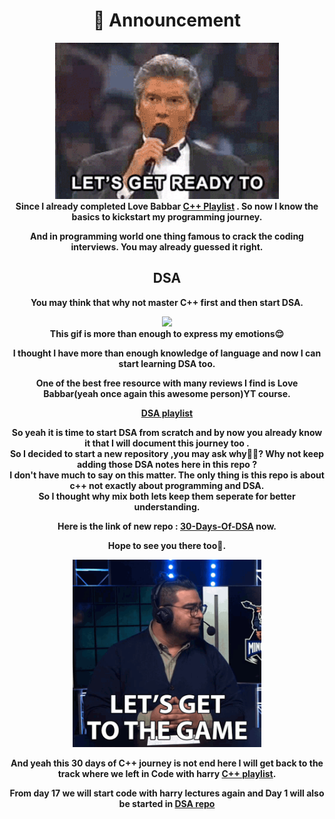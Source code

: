 <h1 align="center">📢 Announcement</h1>

<div align="center">
<img alt="Lets make a rumbel" src="/media/gifs/rumble.gif" height = "250">
</div>
<div align="center" >
<b>
Since I already completed Love Babbar <a href="https://www.youtube.com/playlist?list=PLDzeHZWIZsToJ9zSl4-5BfOBzAR0fm--f">C++ Playlist</a> .
So now I know the basics to kickstart my programming journey.

And in programming world one thing famous to crack the coding interviews. You may already guessed it right.

  <h2> DSA</h2>

You may think that why not master C++ first and then start DSA.
  
  <img src="/media/gifs/daringtime.gif"><br>
  This gif is more than enough to express my emotions😌
  
I thought I have more than enough knowledge of language and now I can start learning DSA too.
  
One of the best free resource with many reviews I find is Love Babbar(yeah once again this awesome person)YT course.
  
  <a href="https://www.youtube.com/playlist?list=PLDzeHZWIZsTryvtXdMr6rPh4IDexB5NIA">
  DSA playlist</a>
  
  So yeah it is time to start DSA from scratch and by now you already know it that I will document this journey too .<br>
  So I decided to start a new repository ,you may ask why🤷‍♂️? Why not keep adding those DSA notes here in this repo ?<br>
  I don't have much to say on this matter. The only thing is this repo is about c++ not exactly about programming and DSA.<br>
  So I thought why mix both lets keep them seperate for better understanding.<br>
  
  Here is the link of new repo : <a href="https://github.com/ItsAnkitPatel/30-Days-Of-DSA"> 30-Days-Of-DSA</a> now.
  
  
  Hope to see you there too🤝.
  
  <img src="/media/gifs/startgame.gif" height="300">

  
  <br>
  
  And yeah this 30 days of C++ journey is not end here I will get back to the track where we left in Code with harry <a href="https://www.youtube.com/playlist?list=PLu0W_9lII9agpFUAlPFe_VNSlXW5uE0YL">C++ playlist</a>.
  
  From day 17 we will start code with harry lectures again and Day 1 will also be started in <a href="https://github.com/ItsAnkitPatel/30-Days-Of-DSA">DSA repo</a>
  </b>
  </div>
